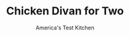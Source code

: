 ---
layout: ../../layouts/MarkdownPostLayout.astro
title: Chicken Divan for Two
author: America's Test Kitchen
pubDate: 2023-03-15
description: "Quick and easy shouldn’t have to mean bland and boring, even when it comes to everyday ingredients like chicken and broccoli."
image_url: https://res.cloudinary.com/hksqkdlah/image/upload/ar_1:1,c_fill,dpr_2.0,f_auto,fl_lossy.progressive.strip_profile,g_faces:auto,q_auto:low,w_344/10692_sfs-chickendevain-9
tags: ["Main Courses","Chicken","For Two"]
calories: 2010
protein: 76
carbohydrates: 34
fats: 
fiber: 1
ingredients: ["5 teaspoons, vegetable oil","12 ounces, broccoli florets, cut into 1 1/2-inch pieces","1 1/4 cups, chicken broth","2 tablespoons plus 2 teaspoons, all-purpose flour","2 (6- to 8-ounce), boneless, skinless chicken breasts, trimmed",", Salt and pepper","1 tablespoon, unsalted butter","1 , shallot, minced","1/2 cup, heavy cream","1/4 cup, dry sherry","1 teaspoon, Worcestershire sauce","1 1/2 ounces, Parmesan cheese, grated (3/4 cup)","2 teaspoons, lemon juice"]
serves: 2
time: "1¼ hours"
instructions: ["Heat 2 teaspoons oil in 10-inch ovensafe skillet over medium-high heat until just smoking. Add broccoli and cook until spotty brown, about 2 minutes. Add ¼ cup broth, cover, and cook until just tender, about 2 minutes. Transfer broccoli to plate and wipe out skillet with paper towels.","Place 2 tablespoons flour in shallow dish. Pat chicken dry with paper towels and season with salt and pepper. Dredge chicken in flour, shaking to remove excess. Heat remaining 1 tablespoon oil in now-empty skillet over medium-high heat until just smoking. Cook chicken until golden brown, about 3 minutes per side. Transfer chicken to plate.","Reduce heat to medium, add butter and shallot to now-empty skillet, and cook until fragrant, about 30 seconds. Stir in remaining 2 teaspoons flour and cook for 1 minute. Whisk in remaining 1 cup broth, cream, sherry, and Worcestershire and bring to simmer, scraping up any browned bits. Return chicken to skillet and simmer until it registers 160 degrees, 8 to 10 minutes, flipping halfway through cooking.","Adjust oven rack 9 inches from broiler element and heat broiler. Transfer chicken to cutting board and continue to simmer sauce until reduced to ½ cup, 5 to 7 minutes. Off heat, whisk in ¼ cup Parmesan and lemon juice. Season sauce with salt and pepper to taste. Cut chicken into ½-inch-thick slices and stir chicken and broccoli into sauce in skillet. Sprinkle with remaining ½ cup Parmesan and broil until spotty brown, about 5 minutes. Serve."]
nutrition: ["1649 mg Potassium","1036 mg Phosphorus","823 mg Calcium","4 mg Iron","146 mg Magnesium","1663 mg Sodium","4 mg Zinc","61 g Fat","23 mg Niacin (B3)","22 g Monounsaturated","4 g Polyunsaturated","1 mg Riboflavin (B2)","163 mg Vitamin C","284 mg Cholesterol","29 g Saturated","1 g Fiber","16 µg Folic acid","167 µg Folate (food)","7 g Sugars","7 µg Vitamin K","532 g Water","34 g Carbs","194 µg Folate equivalent (total)","76 g Protein","4 mg Vitamin E","1 µg Vitamin B12","2 mg Vitamin B6","679 µg Vitamin A","1005 kcal Energy","2010 calories"]
notes: "Be sure to use an ovensafe skillet. You can substitute dry white wine for the sherry."
---